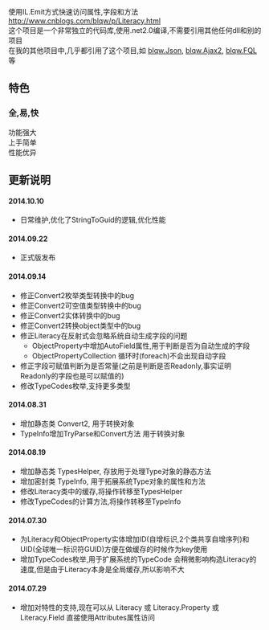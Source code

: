 使用IL.Emit方式快速访问属性,字段和方法   
http://www.cnblogs.com/blqw/p/Literacy.html  
这个项目是一个非常独立的代码库,使用.net2.0编译,不需要引用其他任何dll和别的项目  
在我的其他项目中,几乎都引用了这个项目,如 [blqw.Json](https://code.csdn.net/jy02305022/blqw-json), [blqw.Ajax2](https://code.csdn.net/jy02305022/blqw-ajax2), [blqw.FQL](https://code.csdn.net/jy02305022/blqw-fql) 等  

## 特色
### 全,易,快
功能强大  
上手简单  
性能优异  

## 更新说明  
#### 2014.10.10
* 日常维护,优化了StringToGuid的逻辑,优化性能

#### 2014.09.22  
* 正式版发布

#### 2014.09.14  
* 修正Convert2枚举类型转换中的bug
* 修正Convert2可空值类型转换中的bug
* 修正Convert2实体转换中的bug
* 修正Convert2转换object类型中的bug
* 修正Literacy在反射式会忽略系统自动生成字段的问题
  * ObjectProperty中增加AutoField属性,用于判断是否为自动生成的字段
  * ObjectPropertyCollection 循环时(foreach)不会出现自动字段
* 修正字段可赋值判断为是否常量(之前是判断是否Readonly,事实证明Readonly的字段也是可以赋值的)
* 修改TypeCodes枚举,支持更多类型

#### 2014.08.31  
* 增加静态类 Convert2, 用于转换对象  
* TypeInfo增加TryParse和Convert方法 用于转换对象   
  
#### 2014.08.19  
* 增加静态类 TypesHelper, 存放用于处理Type对象的静态方法  
* 增加密封类 TypeInfo, 用于拓展系统Type对象的属性和方法  
* 修改Literacy类中的缓存,将操作转移至TypesHelper  
* 修改TypeCodes的计算方法,将操作转移至TypeInfo  
  
#### 2014.07.30  
* 为Literacy和ObjectProperty实体增加ID(自增标识,2个类共享自增序列)和UID(全球唯一标识符GUID)方便在做缓存的时候作为key使用  
* 增加TypeCodes枚举,用于扩展系统的TypeCode 会稍微影响构造Literacy的速度,但是由于Literacy本身是全局缓存,所以影响不大  
  
#### 2014.07.29  
* 增加对特性的支持,现在可以从 Literacy 或 Literacy.Property 或 Literacy.Field 直接使用Attributes属性访问  
